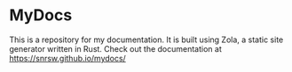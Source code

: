 # MyDocs

This is a repository for my documentation. It is built using Zola, a static site generator written in Rust. Check out the documentation at https://snrsw.github.io/mydocs/
